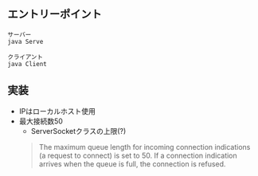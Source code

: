 ## エントリーポイント

```
サーバー
java Serve

クライアント
java Client
```

## 実装
- IPはローカルホスト使用
- 最大接続数50
  - ServerSocketクラスの上限(?)
  > The maximum queue length for incoming connection indications (a request to connect) is set to 50. If a connection indication arrives when the queue is full, the connection is refused.
  > 
